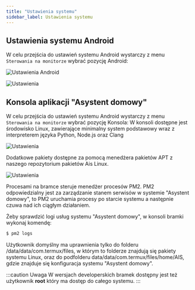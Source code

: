 ```yaml
---
title: "Ustawienia systemu"
sidebar_label: Ustawienia systemu
---
```


## Ustawienia systemu Android

W celu przejścia do ustawień systemu Android wystarczy z menu `Sterowania na monitorze` wybrać pozycję Android:


![Ustawienia Android](/img/en/bramka/settings_1.png)



![Ustawienia](/img/en/bramka/settings_2.png)


## Konsola aplikacji "Asystent domowy"

W celu przejścia do ustawień systemu Android wystarczy z menu `Sterowania na monitorze` wybrać pozycję Konsola:
W konsoli dostępne jest środowisko Linux, zawierające minimalny system podstawowy wraz z interpreterem języka Python, Node.js oraz Clang

![Ustawienia](/img/en/bramka/settings_6.png)



Dodatkowe pakiety dostępne za pomocą menedżera pakietów APT z naszego repozytorium pakietów Ais Linux.

![Ustawienia](/img/en/bramka/settings_3.png)


Procesami na bramce steruje menedżer procesów PM2.
PM2 odpowiedzialny jest za zarządzanie stanem serwisów w systemie "Asystent domowy", to PM2 uruchamia procesy po starcie systemu a następnie czuwa nad ich ciągłym działaniem.

Żeby sprawdzić logi usług systemu "Asystent domowy", w konsoli bramki wykonaj komendę:

```bash
$ pm2 logs
```

Użytkownik domyślny ma uprawnienia tylko do folderu /data/data/com.termux/files, w którym to folderze znajdują się pakiety systemu Linux, oraz do podfolderu data/data/com.termux/files/home/AIS, gdzie znajduje się konfiguracja systemu "Asystent domowy".

:::caution Uwaga
W wersjach developerskich bramek dostępny jest też użytkownik **root** który ma dostęp do całego systemu.
:::
